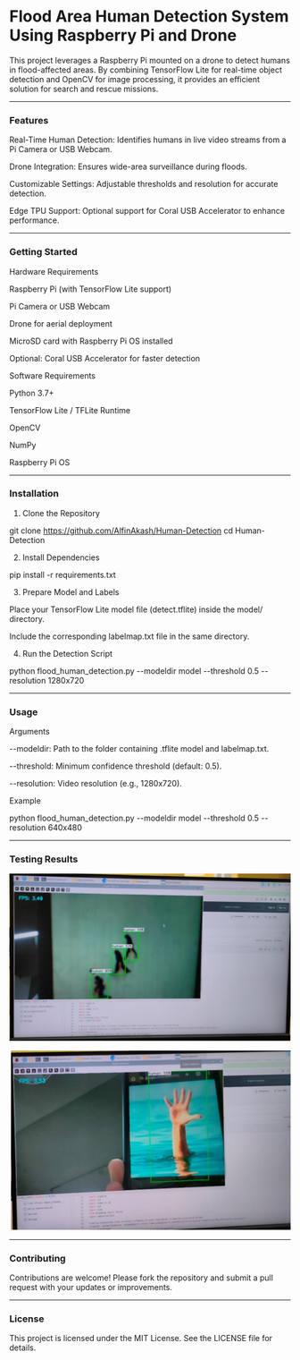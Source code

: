 
# Flood Area Human Detection System Using Raspberry Pi and Drone

This project leverages a Raspberry Pi mounted on a drone to detect humans in flood-affected areas. By combining TensorFlow Lite for real-time object detection and OpenCV for image processing, it provides an efficient solution for search and rescue missions.


---

### Features

Real-Time Human Detection: Identifies humans in live video streams from a Pi Camera or USB Webcam.

Drone Integration: Ensures wide-area surveillance during floods.

Customizable Settings: Adjustable thresholds and resolution for accurate detection.

Edge TPU Support: Optional support for Coral USB Accelerator to enhance performance.



---

### Getting Started

Hardware Requirements

Raspberry Pi (with TensorFlow Lite support)

Pi Camera or USB Webcam

Drone for aerial deployment

MicroSD card with Raspberry Pi OS installed

Optional: Coral USB Accelerator for faster detection


Software Requirements

Python 3.7+

TensorFlow Lite / TFLite Runtime

OpenCV

NumPy

Raspberry Pi OS



---

### Installation

1. Clone the Repository

git clone https://github.com/AlfinAkash/Human-Detection 
cd Human-Detection

2. Install Dependencies

pip install -r requirements.txt

3. Prepare Model and Labels

Place your TensorFlow Lite model file (detect.tflite) inside the model/ directory.

Include the corresponding labelmap.txt file in the same directory.


4. Run the Detection Script

python flood_human_detection.py --modeldir model --threshold 0.5 --resolution 1280x720


---

### Usage

Arguments

--modeldir: Path to the folder containing .tflite model and labelmap.txt.

--threshold: Minimum confidence threshold (default: 0.5).

--resolution: Video resolution (e.g., 1280x720).


Example

python flood_human_detection.py --modeldir model --threshold 0.5 --resolution 640x480


---

### Testing Results 

![Pic1](https://github.com/AlfinAkash/Human-Detection/blob/a468227b1dd0882f9ead4bd3b6ae30e10579c506/pic1.jpg)

![Pic2](https://github.com/AlfinAkash/Human-Detection/blob/a468227b1dd0882f9ead4bd3b6ae30e10579c506/pic2.jpg)

---

### Contributing

Contributions are welcome! Please fork the repository and submit a pull request with your updates or improvements.


---

### License

This project is licensed under the MIT License. See the LICENSE file for details.




